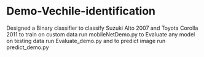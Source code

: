 # Demo-Vechile-identification
Designed a Binary classifier to classify Suzuki Alto 2007 and Toyota Corolla 2011
to train on custom data run mobileNetDemo.py to Evaluate any model on testing data run Evaluate_demo.py and to predict image run predict_demo.py

